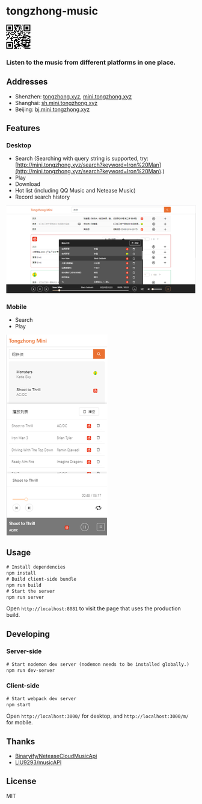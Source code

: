 # tongzhong-music

<img src="./screenshots/qr_code.png" width="64" alt="mobile">

<h3>Listen to the music from different platforms in one place.</h3>

## Addresses
- Shenzhen: [tongzhong.xyz](http://tongzhong.xyz), [mini.tongzhong.xyz](http://mini.tongzhong.xyz)
- Shanghai: [sh.mini.tongzhong.xyz](http://sh.mini.tongzhong.xyz)
- Beijing: [bj.mini.tongzhong.xyz](http://bj.mini.tongzhong.xyz)

## Features
### Desktop
- Search
 (Searching with query string is supported, try: [http://mini.tongzhong.xyz/search?keyword=Iron%20Man](http://mini.tongzhong.xyz/search?keyword=Iron%20Man).)
- Play
- Download
- Hot list (including QQ Music and Netease Music)
- Record search history

<img src="./screenshots/0111.PNG" alt="desktop">

### Mobile
- Search
- Play

<img src="./screenshots/m.PNG" alt="mobile">

## Usage
    # Install dependencies
    npm install
    # Build client-side bundle
    npm run build
    # Start the server
    npm run server
Open `http://localhost:8081` to visit the page that uses the production build.

## Developing
### Server-side
    # Start nodemon dev server (nodemon needs to be installed globally.)
    npm run dev-server

### Client-side
    # Start webpack dev server
    npm start
Open `http://localhost:3000/` for desktop, and `http://localhost:3000/m/` for mobile.

## Thanks
- [Binaryify/NeteaseCloudMusicApi](https://github.com/Binaryify/NeteaseCloudMusicApi)
- [LIU9293/musicAPI](https://github.com/LIU9293/musicAPI)

## License
MIT
